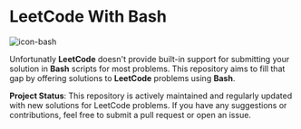 # LeetCode With Bash
![icon-bash](https://github.com/HarutyunAg/leetcode-on-bash/assets/106912298/32b46bdf-7f0f-47cd-a8c9-06c210608c5f)

Unfortunatly __LeetCode__ doesn't provide built-in support for submitting your solution in __Bash__ scripts for most problems. This repository aims to fill that gap by offering solutions to __LeetCode__ problems using __Bash__.

__Project Status__: This repository is actively maintained and regularly updated with new solutions for LeetCode problems. If you have any suggestions or contributions, feel free to submit a pull request or open an issue.
